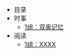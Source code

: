 <!-- _sidebar.md -->

* 目录
* 时事
  * [1组：双奥记忆](/ProjectDocs/1组：双奥记忆.md)
* 阅读
  * [1组：XXXX](/ProjectDocs/1组：XXXX.md)

